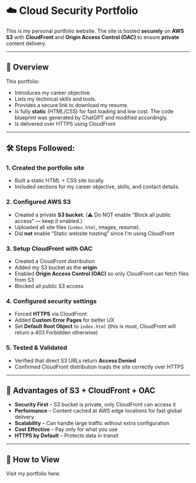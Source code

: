 # ☁️ Cloud Security Portfolio

This is my personal portfolio website. 
The site is hosted **securely** on **AWS S3** with **CloudFront** and **Origin Access Control (OAC)** to ensure **private** content delivery.

---

## 📌 Overview

This portfolio:
- Introduces my career objective.
- Lists my technical skills and tools.
- Provides a secure link to download my resume.
- Is fully **static** (HTML/CSS) for fast loading and low cost. The code blueprint was generated by ChatGPT and modified accordingly.
- Is delivered over HTTPS using CloudFront

---

## 🛠 Steps Followed:

### 1. **Created the portfolio site**
- Built a static HTML + CSS site locally  
- Included sections for my career objective, skills, and contact details.

### 2. **Configured AWS S3**
- Created a private **S3 bucket**. (⚠ Do NOT enable “Block all public access” — keep it enabled.)
- Uploaded all site files (`index.html`, images, resume). 
- Did **not** enable “Static website hosting” since I’m using CloudFront

### 3. **Setup CloudFront with OAC**
- Created a CloudFront distribution  
- Added my S3 bucket as the **origin**
- Enabled **Origin Access Control (OAC)** so only CloudFront can fetch files from S3
- Blocked all public S3 access

### 4. **Configured security settings**
- Forced **HTTPS** via CloudFront
- Added **Custom Error Pages** for better UX
- Set **Default Root Object** to `index.html` (this is must, CloudFront will return a 403 Forbidden otherwise)

### 5. **Tested & Validated**
- Verified that direct S3 URLs return **Access Denied**  
- Confirmed CloudFront distribution loads the site correctly over HTTPS
  
---

## 🔐 Advantages of S3 + CloudFront + OAC

- **Security First** – S3 bucket is private, only CloudFront can access it  
- **Performance** – Content cached at AWS edge locations for fast global delivery  
- **Scalability** – Can handle large traffic without extra configuration  
- **Cost Effective** – Pay only for what you use  
- **HTTPS by Default** – Protects data in transit

---

## 🚀 How to View
Visit my portfolio here: 
